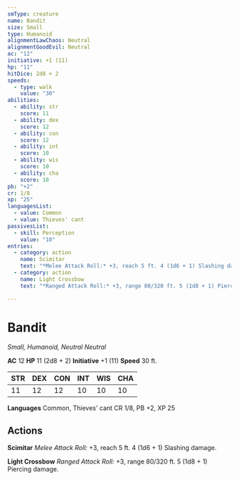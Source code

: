 ```yaml
---
smType: creature
name: Bandit
size: Small
type: Humanoid
alignmentLawChaos: Neutral
alignmentGoodEvil: Neutral
ac: "12"
initiative: +1 (11)
hp: "11"
hitDice: 2d8 + 2
speeds:
  - type: walk
    value: "30"
abilities:
  - ability: str
    score: 11
  - ability: dex
    score: 12
  - ability: con
    score: 12
  - ability: int
    score: 10
  - ability: wis
    score: 10
  - ability: cha
    score: 10
pb: "+2"
cr: 1/8
xp: "25"
languagesList:
  - value: Common
  - value: Thieves' cant
passivesList:
  - skill: Perception
    value: "10"
entries:
  - category: action
    name: Scimitar
    text: "*Melee Attack Roll:* +3, reach 5 ft. 4 (1d6 + 1) Slashing damage."
  - category: action
    name: Light Crossbow
    text: "*Ranged Attack Roll:* +3, range 80/320 ft. 5 (1d8 + 1) Piercing damage."

---
```


# Bandit
*Small, Humanoid, Neutral Neutral*

**AC** 12
**HP** 11 (2d8 + 2)
**Initiative** +1 (11)
**Speed** 30 ft.

| STR | DEX | CON | INT | WIS | CHA |
| --- | --- | --- | --- | --- | --- |
| 11 | 12 | 12 | 10 | 10 | 10 |

**Languages** Common, Thieves' cant
CR 1/8, PB +2, XP 25

## Actions

**Scimitar**
*Melee Attack Roll:* +3, reach 5 ft. 4 (1d6 + 1) Slashing damage.

**Light Crossbow**
*Ranged Attack Roll:* +3, range 80/320 ft. 5 (1d8 + 1) Piercing damage.
